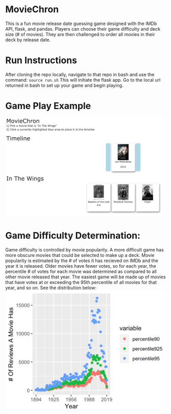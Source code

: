 # MovieChron
This is a fun movie release date guessing game designed with the IMDb API, flask, and pandas. Players can choose their game difficulty and deck size (# of movies). They are then challenged to order all movies in their deck by release date. 

# Run Instructions
After cloning the repo locally, navigate to that repo in bash and use the command:
`source run.sh`
This will initiate the flask app. Go to the local url returned in bash to set up your game and begin playing.

# Game Play Example
![](GamePlayExample.png)

# Game Difficulty Determination: 
Game difficulty is controlled by movie popularity. A more difficult game has more obscure movies that could be selected to make up a deck. Movie popularity is estimated by the # of votes it has recieved on IMDb and the year it is released. Older movies have fewer votes, so for each year, the percentile # of votes for each movie was determined as compared to all other movie released that year. The easiest game will be made up of movies that have votes at or exceeding the 95th percentile of all movies for that year, and so on. See the distribution below:
![](GameDifficultyDetermination.png)



